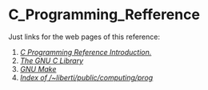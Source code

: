 C_Programming_Refference
========================

Just links for the web pages of this reference:

1. [*C Programming Reference Introduction.*](http://www.lix.polytechnique.fr/~liberti/public/computing/prog/c/)
2. [*The GNU C Library*](http://www.lix.polytechnique.fr/~liberti/public/computing/prog/libc.html)
3. [*GNU Make*](http://www.lix.polytechnique.fr/~liberti/public/computing/prog/make.html)
4. [*Index of /~liberti/public/computing/prog*](http://www.lix.polytechnique.fr/~liberti/public/computing/prog/)
